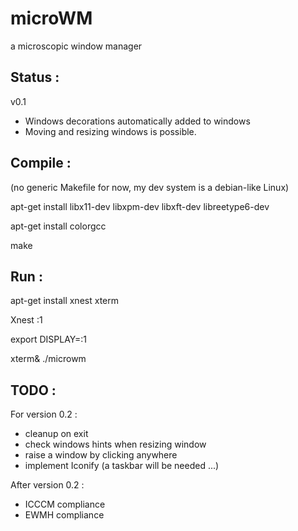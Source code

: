 # microWM
a microscopic window manager

Status :
--------

v0.1
* Windows decorations automatically added to windows
* Moving and resizing windows is possible.

Compile :
---------

(no generic Makefile for now, my dev system is a debian-like Linux)

apt-get install libx11-dev libxpm-dev libxft-dev libreetype6-dev

apt-get install colorgcc

make

Run :
-----

apt-get install xnest xterm

Xnest :1

export DISPLAY=:1

xterm&
./microwm


TODO :
------

For version 0.2 :

* cleanup on exit
* check windows hints when resizing window
* raise a window by clicking anywhere
* implement Iconify (a taskbar will be needed ...)

After version 0.2 :

* ICCCM compliance
* EWMH compliance

